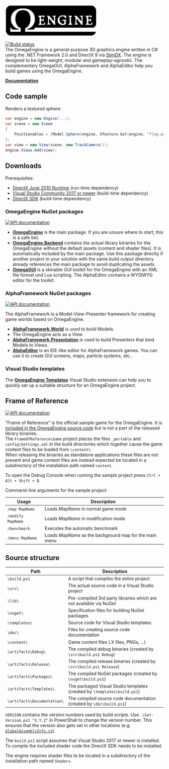 ![OmegaEngine](logo.png)

[![Build status](https://img.shields.io/appveyor/ci/omegaengine/omegaengine.svg)](https://ci.appveyor.com/project/omegaengine/omegaengine)  
The OmegaEngine is a general-purpose 3D graphics engine written in C# using the .NET Framework 2.0 and DirectX 9 via [SlimDX](http://slimdx.org/). The engine is designed to be light-weight, modular and gameplay-agnostic.
The complementary OmegaGUI, AlphaFramework and AlphaEditor help you build games using the OmegaEngine.

**[Documentation](http://omegaengine.de/)**

## Code sample
Renders a textured sphere:
```csharp
var engine = new Engine(...);
var scene = new Scene
{
    Positionables = {Model.Sphere(engine, XTexture.Get(engine, "flag.png"))}
};
var view = new View(scene, new TrackCamera());
engine.Views.Add(view);
```

## Downloads

Prerequisites:
- [DirectX June 2010 Runtime](http://omegaengine.de/support/directx-jun2010-minimal.exe) (run-time dependency)
- [Visual Studio Community 2017 or newer](http://www.visualstudio.com/downloads/download-visual-studio-vs) (build-time dependency)
- [DirectX SDK](https://www.microsoft.com/en-us/download/details.aspx?id=23549) (build-time dependency)

### OmegaEngine NuGet packages

[![API documentation](https://img.shields.io/badge/api-docs-orange.svg)](https://api.omegaengine.de/omegaengine/)

- **[OmegaEngine](http://www.nuget.org/packages/OmegaEngine/)** is the main package. If you are unsure where to start, this is a safe bet.
- **[OmegaEngine.Backend](http://www.nuget.org/packages/OmegaEngine.Backend/)** contains the actual library binaries for the OmegaEngine without the default assets (content and shader files). It is automatically included by the main package. Use this package directly if another project in your solution with the same build output directory already references the main package to avoid duplicating the assets.
- **[OmegaGUI](http://www.nuget.org/packages/OmegaGUI/)** is a skinable GUI toolkit for the OmegaEngine with an XML file format und Lua scripting. The AlphaEditor contains a WYSIWYG editor for the toolkit.

### AlphaFramework NuGet packages

[![API documentation](https://img.shields.io/badge/api-docs-orange.svg)](https://api.omegaengine.de/alphaframework/)

The AlphaFramework is a Model-View-Presenter framework for creating game worlds based on OmegaEngine.
- **[AlphaFramework.World](http://www.nuget.org/packages/AlphaFramework.World/)** is used to build Models.
- The OmegaEngine acts as a View.
- **[AlphaFramework.Presentation](http://www.nuget.org/packages/AlphaFramework.Presentation/)** is used to build Presenters that bind Models to Views.
- **[AlphaEditor](http://www.nuget.org/packages/AlphaEditor/)** is an IDE-like editor for AlphaFramework games. You can use it to create GUI screens, maps, particle systems, etc..

### Visual Studio templates

The **[OmegaEngine Templates](https://visualstudiogallery.msdn.microsoft.com/65016a18-e699-47e8-ad91-114faf038d05)** Visual Studio extension can help you to quickly set up a suitable structure for an OmegaEngine project.

## Frame of Reference

[![API documentation](https://img.shields.io/badge/api-docs-orange.svg)](https://api.omegaengine.de/frame-of-reference/)

"Frame of Reference" is the official sample game for the OmegaEngine. It is [included in the OmegaEngine source code](src/FrameOfReference/) but is not a part of the released library binaries.  
The `FrameOfReference\Game` project places the files `_portable` and `config\Settings.xml` in the build directories which together cause the game content files to be loaded from `\content\`.  
When releasing the binaries as standalone applications these files are not present and game content files are instead expected be located in a subdirectory of the installation path named `content`.

To open the Debug Console when running the sample project press `Ctrl + Alt + Shift + D`.

Command-line arguments for the sample project:

| Usage             | Description                                             |
| ----------------- | ------------------------------------------------------- |
| `/map MapName`    | Loads *MapName* in normal game mode                     |
| `/modify MapName` | Loads *MapName* in modification mode                    |
| `/benchmark`      | Executes the automatic benchmark                        |
| `/menu MapName`   | Loads *MapName* as the background map for the main menu |

## Source structure

| Path                        | Description                                                              |
| --------------------------- | ------------------------------------------------------------------------ |
| `\build.ps1`                | A script that compiles the entire project                                |
| `\src\`                     | The actual source code in a Visual Studio project                        |
| `\lib\`                     | Pre-compiled 3rd party libraries which are not available via NuGet       |
| `\nuget\`                   | Specification files for building NuGet packages                          |
| `\templates\`               | Source code for Visual Studio templates                                  |
| `\doc\`                     | Files for creating source code documentation                             |
| `\content\`                 | Game content files (.X files, PNGs, ...)                                 |
| `\artifacts\Debug\`         | The compiled debug binaries (created by `\src\build.ps1 Debug`)          |
| `\artifacts\Release\`       | The compiled release binaries (created by `\src\build.ps1 Release`)      |
| `\artifacts\Packages\`      | The compiled NuGet packages (created by `\nuget\build.ps1`)              |
| `\artifacts\Templates\`     | The packaged Visual Studio templates (created by `\templates\build.ps1`) |
| `\artifacts\Documentation\` | The compiled source code documentation (created by `\doc\build.ps1`)     |

`VERSION` contains the version numbers used by build scripts. Use `.\Set-Version.ps1 "X.Y.Z"` in PowerShall to change the version number. This ensures that the version also gets set in other locations (e.g. [`GlobalAssemblyInfo.cs`](src/GlobalAssemblyInfo.cs)).

The `build.ps1` script assumes that Visual Studio 2017 or newer is installed. To compile the included shader code the DirectX SDK needs to be installed.

The engine requires shader files to be located in a subdirectory of the installation path named `Shaders`.
